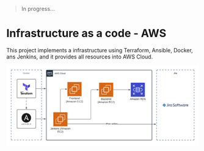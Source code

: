 > In progress...

# Infrastructure as a code - AWS

This project implements a infrastructure using Terraform, Ansible, Docker, ans Jenkins, and it provides all resources into AWS Cloud.

![Infrastructure Schema AWS](https://github.com/mcosta21/infra-devops-aws/blob/main/.github/infra-schema-aws.png)
